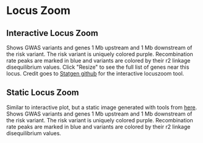# Locus Zoom

## Interactive Locus Zoom
Shows GWAS variants and genes 1 Mb upstream and 1 Mb downstream of the risk variant. The risk variant is uniquely colored purple. Recombination rate peaks are marked in blue and variants are colored by their r2 linkage disequilibrium values. Click "Resize" to see the full list of genes near this locus. Credit goes to [Statgen github](https://github.com/statgen/locuszoom) for the interactive locuszoom tool.

## Static Locus Zoom
Similar to interactive plot, but a static image generated with tools from [here](http://locuszoom.org/). Shows GWAS variants and genes 1 Mb upstream and 1 Mb downstream of the risk variant. The risk variant is uniquely colored purple. Recombination rate peaks are marked in blue and variants are colored by their r2 linkage disequilibrium values.

